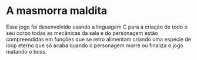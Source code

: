 # A masmorra maldita

Esse jogo foi desenvolvido usando a linguagem C para a criação de todo o seu corpo
todas as mecânicas da sala e do personagem estão compreendidas em funções que se retro alimentam
criando uma espécie de loop eterno que só acaba quando o personagem morre ou finaliza o jogo matando o boss.